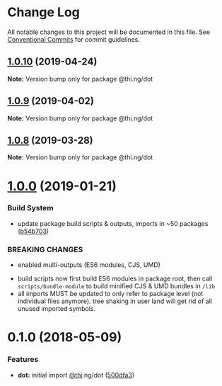 # Change Log

All notable changes to this project will be documented in this file.
See [Conventional Commits](https://conventionalcommits.org) for commit guidelines.

## [1.0.10](https://github.com/thi-ng/umbrella/compare/@thi.ng/dot@1.0.9...@thi.ng/dot@1.0.10) (2019-04-24)

**Note:** Version bump only for package @thi.ng/dot





## [1.0.9](https://github.com/thi-ng/umbrella/compare/@thi.ng/dot@1.0.8...@thi.ng/dot@1.0.9) (2019-04-02)

**Note:** Version bump only for package @thi.ng/dot





## [1.0.8](https://github.com/thi-ng/umbrella/compare/@thi.ng/dot@1.0.7...@thi.ng/dot@1.0.8) (2019-03-28)

**Note:** Version bump only for package @thi.ng/dot







# [1.0.0](https://github.com/thi-ng/umbrella/compare/@thi.ng/dot@0.1.18...@thi.ng/dot@1.0.0) (2019-01-21)


### Build System

* update package build scripts & outputs, imports in ~50 packages ([b54b703](https://github.com/thi-ng/umbrella/commit/b54b703))


### BREAKING CHANGES

* enabled multi-outputs (ES6 modules, CJS, UMD)

- build scripts now first build ES6 modules in package root, then call
  `scripts/bundle-module` to build minified CJS & UMD bundles in `/lib`
- all imports MUST be updated to only refer to package level
  (not individual files anymore). tree shaking in user land will get rid of
  all unused imported symbols.


<a name="0.1.0"></a>
# 0.1.0 (2018-05-09)


### Features

* **dot:** initial import [@thi](https://github.com/thi).ng/dot ([500dfa3](https://github.com/thi-ng/umbrella/commit/500dfa3))
